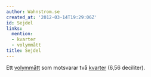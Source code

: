 ```yaml
---
author: Wahnstrom.se
created_at: '2012-03-14T19:29:06Z'
id: Sejdel
links:
  mention:
  - kvarter
  - volymmått
title: Sejdel
---
```


Ett [volymmått] som motsvarar två [kvarter] (6,56 deciliter).

  [volymmått]: volymmått
  [kvarter]: kvarter